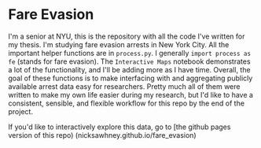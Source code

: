 # Fare Evasion 

I'm a senior at NYU, this is the repository with all the code I've written for my thesis. I'm studying fare evasion arrests in New York City. All the important helper functions are in `process.py`. I generally `import process as fe` (stands for fare evasion). The `Interactive Maps` notebook demonstrates a lot of the functionality, and I'll be adding more as I have time. Overall, the goal of these functions is to make interfacing with and aggregating publicly available arrest data easy for researchers. Pretty much all of them were written to make my own life easier during my research, but I'd like to have a consistent, sensible, and flexible workflow for this repo by the end of the project.

If you'd like to interactively explore this data, go to [the github pages version of this repo) (nicksawhney.github.io/fare_evasion)


